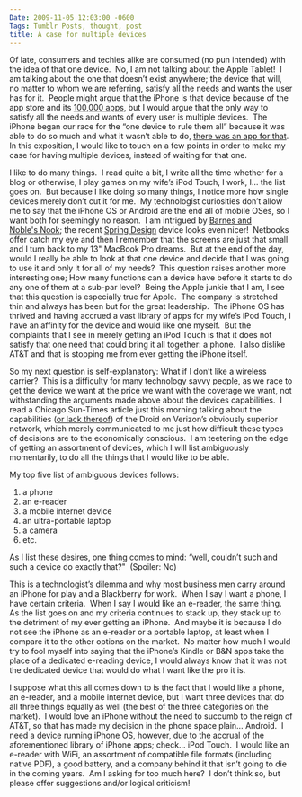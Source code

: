 ```yaml
---
Date: 2009-11-05 12:03:00 -0600
Tags: Tumblr Posts, thought, post
title: A case for multiple devices
---
```


Of late, consumers and techies alike are consumed (no pun intended) with the idea of that one device.  No, I am not talking about the Apple Tablet!  I am talking about the one that doesn’t exist anywhere; the device that will, no matter to whom we are referring, satisfy all the needs and wants the user has for it.  People might argue that the iPhone is that device because of the app store and its [100,000 apps](http://www.apple.com/pr/library/2009/11/04appstore.html), but I would argue that the only way to satisfy all the needs and wants of every user is multiple devices.  The iPhone began our race for the “one device to rule them all” because it was able to do so much and what it wasn’t able to do, [there was an app for that](http://www.apple.com/iphone/gallery/ads/).  In this exposition, I would like to touch on a few points in order to make my case for having multiple devices, instead of waiting for that one.

I like to do many things.  I read quite a bit, I write all the time whether for a blog or otherwise, I play games on my wife’s iPod Touch, I work, I… the list goes on.  But because I like doing so many things, I notice more how single devices merely don’t cut it for me.  My technologist curiosities don’t allow me to say that the iPhone OS or Android are the end all of mobile OSes, so I want both for seemingly no reason.  I am intrigued by [Barnes and Noble's Nook](http://www.bn.com/nook/); the recent [Spring Design](http://www.springdesign.com/resource/jsp/products/Products.jsp;jsessionid=9AABEAB3FC742E5300330FCC79FEB58C.standalone) device looks even nicer!  Netbooks offer catch my eye and then I remember that the screens are just that small and I turn back to my 13" MacBook Pro dreams.  But at the end of the day, would I really be able to look at that one device and decide that I was going to use it and only it for all of my needs?  This question raises another more interesting one; How many functions can a device have before it starts to do any one of them at a sub-par level?  Being the Apple junkie that I am, I see that this question is especially true for Apple.  The company is stretched thin and always has been but for the great leadership.  The iPhone OS has thrived and having accrued a vast library of apps for my wife’s iPod Touch, I have an affinity for the device and would like one myself.  But the complaints that I see in merely getting an iPod Touch is that it does not satisfy that one need that could bring it all together: a phone.  I also dislike AT&T and that is stopping me from ever getting the iPhone itself.

So my next question is self-explanatory: What if I don’t like a wireless carrier?  This is a difficulty for many technology savvy people, as we race to get the device we want at the price we want with the coverage we want, not withstanding the arguments made above about the devices capabilities.  I read a Chicago Sun-Times article just this morning talking about the capabilities ([or lack thereof](http://www.suntimes.com/technology/ihnatko/1864473,ihnatko-droid-iphone-commercial-110409.article)) of the Droid on Verizon’s obviously superior network, which merely communicated to me just how difficult these types of decisions are to the economically conscious.  I am teetering on the edge of getting an assortment of devices, which I will list ambiguously momentarily, to do all the things that I would like to be able.

My top five list of ambiguous devices follows:

1.  a phone
2.  an e-reader
3.  a mobile internet device
4.  an ultra-portable laptop
5.  a camera
6.  etc.

As I list these desires, one thing comes to mind: “well, couldn’t such and such a device do exactly that?"  (Spoiler: No)

This is a technologist’s dilemma and why most business men carry around an iPhone for play and a Blackberry for work.  When I say I want a phone, I have certain criteria.  When I say I would like an e-reader, the same thing.  As the list goes on and my criteria continues to stack up, they stack up to the detriment of my ever getting an iPhone.  And maybe it is because I do not see the iPhone as an e-reader or a portable laptop, at least when I compare it to the other options on the market.  No matter how much I would try to fool myself into saying that the iPhone’s Kindle or B&N apps take the place of a dedicated e-reading device, I would always know that it was not the dedicated device that would do what I want like the pro it is.

I suppose what this all comes down to is the fact that I would like a phone, an e-reader, and a mobile internet device, but I want three devices that do all three things equally as well (the best of the three categories on the market).  I would love an iPhone without the need to succumb to the reign of AT&T, so that has made my decision in the phone space plain… Android.  I need a device running iPhone OS, however, due to the accrual of the aforementioned library of iPhone apps; check… iPod Touch.  I would like an e-reader with WiFi, an assortment of compatible file formats (including native PDF), a good battery, and a company behind it that isn’t going to die in the coming years.  Am I asking for too much here?  I don’t think so, but please offer suggestions and/or logical criticism!
